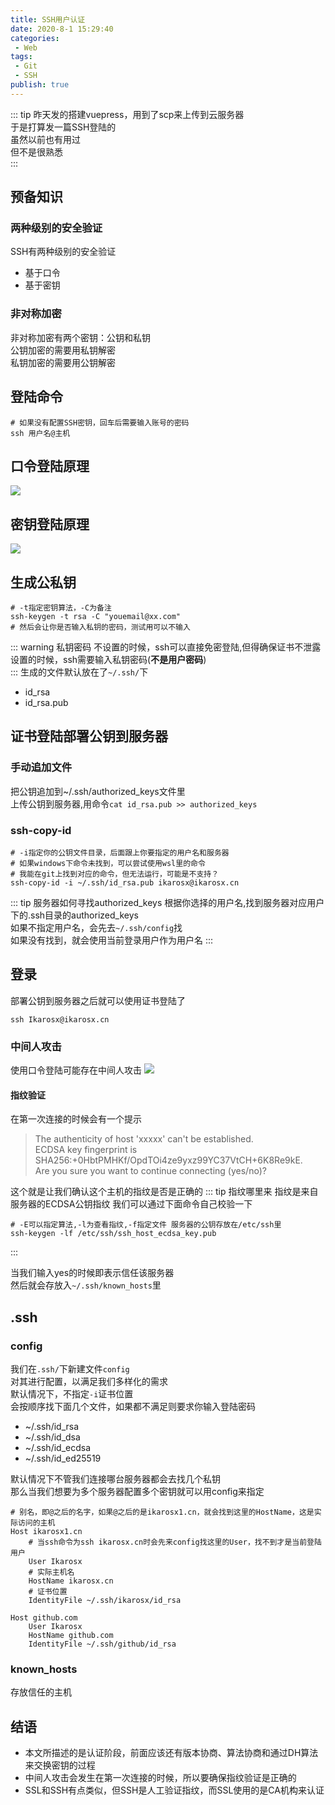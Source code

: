 ```yaml
---
title: SSH用户认证
date: 2020-8-1 15:29:40
categories:
 - Web
tags:
 - Git
 - SSH
publish: true
---
```


::: tip
昨天发的搭建vuepress，用到了scp来上传到云服务器  
于是打算发一篇SSH登陆的  
虽然以前也有用过  
但不是很熟悉  
:::

## 预备知识
### 两种级别的安全验证
SSH有两种级别的安全验证
-   基于口令
-   基于密钥

### 非对称加密
非对称加密有两个密钥：公钥和私钥    
公钥加密的需要用私钥解密  
私钥加密的需要用公钥解密  


## 登陆命令  
```shell
# 如果没有配置SSH密钥，回车后需要输入账号的密码
ssh 用户名@主机
```
## 口令登陆原理
<img src="https://ikaros-picture.oss-cn-shenzhen.aliyuncs.com/typora/Ikaros/SSH%E5%AF%86%E7%A0%81%E7%99%BB%E9%99%86%E5%8E%9F%E7%90%86.png"/>

## 密钥登陆原理
<img src="https://ikaros-picture.oss-cn-shenzhen.aliyuncs.com/typora/Ikaros/SSH%E5%85%8D%E5%AF%86%E7%99%BB%E9%99%86%E5%8E%9F%E7%90%86.png"/>

## 生成公私钥
```shell
# -t指定密钥算法，-C为备注
ssh-keygen -t rsa -C "youemail@xx.com"
# 然后会让你是否输入私钥的密码，测试用可以不输入
```
::: warning 私钥密码
不设置的时候，ssh可以直接免密登陆,但得确保证书不泄露  
设置的时候，ssh需要输入私钥密码(**不是用户密码**)     
:::
生成的文件默认放在了`~/.ssh/`下
-   id_rsa 
-   id_rsa.pub

## 证书登陆部署公钥到服务器
### 手动追加文件
把公钥追加到~/.ssh/authorized_keys文件里  
上传公钥到服务器,用命令`cat id_rsa.pub >> authorized_keys`
### ssh-copy-id
```shell
# -i指定你的公钥文件目录，后面跟上你要指定的用户名和服务器
# 如果windows下命令未找到，可以尝试使用wsl里的命令
# 我能在git上找到对应的命令，但无法运行，可能是不支持？
ssh-copy-id -i ~/.ssh/id_rsa.pub ikarosx@ikarosx.cn
```
::: tip 服务器如何寻找authorized_keys
根据你选择的用户名,找到服务器对应用户下的.ssh目录的authorized_keys  
如果不指定用户名，会先去`~/.ssh/config`找  
如果没有找到，就会使用当前登录用户作为用户名
:::

## 登录
部署公钥到服务器之后就可以使用证书登陆了
```shell
ssh Ikarosx@ikarosx.cn
```

### 中间人攻击
使用口令登陆可能存在中间人攻击
<img src="https://ikaros-picture.oss-cn-shenzhen.aliyuncs.com/typora/Ikaros/SSH%E4%B8%AD%E9%97%B4%E8%80%85.png"/>

#### 指纹验证
在第一次连接的时候会有一个提示
>The authenticity of host 'xxxxx' can't be established.  
ECDSA key fingerprint is SHA256:+0HbtPMHKf/OpdTOi4ze9yxz99YC37VtCH+6K8Re9kE.  
Are you sure you want to continue connecting (yes/no)?

这个就是让我们确认这个主机的指纹是否是正确的
::: tip 指纹哪里来
指纹是来自服务器的ECDSA公钥指纹
我们可以通过下面命令自己校验一下
```shell
# -E可以指定算法,-l为查看指纹,-f指定文件 服务器的公钥存放在/etc/ssh里
ssh-keygen -lf /etc/ssh/ssh_host_ecdsa_key.pub
```
:::

当我们输入yes的时候即表示信任该服务器  
然后就会存放入`~/.ssh/known_hosts`里

## .ssh

### config
我们在`.ssh/`下新建文件`config`  
对其进行配置，以满足我们多样化的需求  
默认情况下，不指定`-i`证书位置    
会按顺序找下面几个文件，如果都不满足则要求你输入登陆密码
- ~/.ssh/id_rsa
- ~/.ssh/id_dsa
- ~/.ssh/id_ecdsa
- ~/.ssh/id_ed25519


默认情况下不管我们连接哪台服务器都会去找几个私钥  
那么当我们想要为多个服务器配置多个密钥就可以用config来指定  

```shell
# 别名，即@之后的名字，如果@之后的是ikarosx1.cn，就会找到这里的HostName，这是实际访问的主机
Host ikarosx1.cn
    # 当ssh命令为ssh ikarosx.cn时会先来config找这里的User，找不到才是当前登陆用户
    User Ikarosx
    # 实际主机名
    HostName ikarosx.cn
    # 证书位置
    IdentityFile ~/.ssh/ikarosx/id_rsa

Host github.com
    User Ikarosx
    HostName github.com
    IdentityFile ~/.ssh/github/id_rsa
```
### known_hosts
存放信任的主机

## 结语
-   本文所描述的是认证阶段，前面应该还有版本协商、算法协商和通过DH算法来交换密钥的过程
-   中间人攻击会发生在第一次连接的时候，所以要确保指纹验证是正确的
-   SSL和SSH有点类似，但SSH是人工验证指纹，而SSL使用的是CA机构来认证
